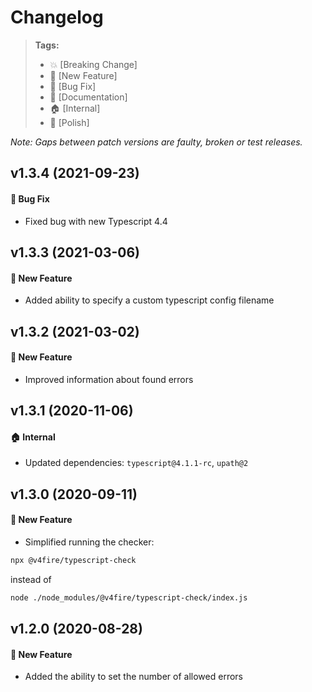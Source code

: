 Changelog
=========

> **Tags:**
> - :boom:       [Breaking Change]
> - :rocket:     [New Feature]
> - :bug:        [Bug Fix]
> - :memo:       [Documentation]
> - :house:      [Internal]
> - :nail_care:  [Polish]

_Note: Gaps between patch versions are faulty, broken or test releases._

## v1.3.4 (2021-09-23)

#### :bug: Bug Fix

* Fixed bug with new Typescript 4.4

## v1.3.3 (2021-03-06)

#### :rocket: New Feature

* Added ability to specify a custom typescript config filename

## v1.3.2 (2021-03-02)

#### :rocket: New Feature

* Improved information about found errors

## v1.3.1 (2020-11-06)

#### :house: Internal

* Updated dependencies: `typescript@4.1.1-rc`, `upath@2`

## v1.3.0 (2020-09-11)

#### :rocket: New Feature

* Simplified running the checker:

```bash
npx @v4fire/typescript-check
```

instead of

```bash
node ./node_modules/@v4fire/typescript-check/index.js
```

## v1.2.0 (2020-08-28)

#### :rocket: New Feature

* Added the ability to set the number of allowed errors

